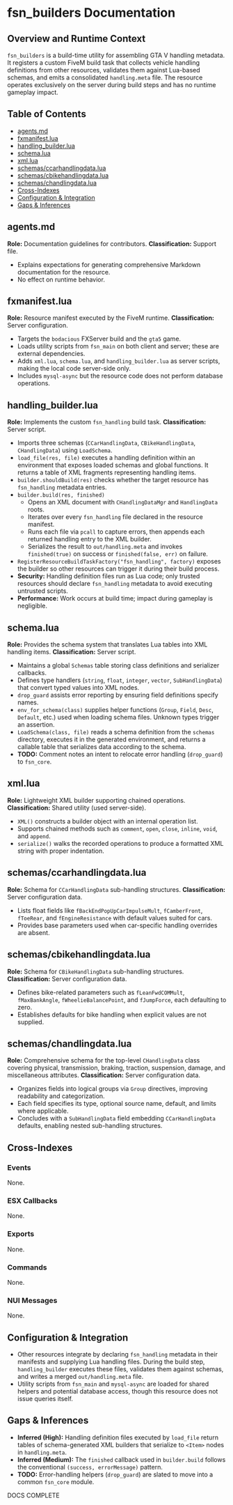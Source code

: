 # fsn_builders Documentation

## Overview and Runtime Context
`fsn_builders` is a build-time utility for assembling GTA V handling metadata. It registers a custom FiveM build task that collects vehicle handling definitions from other resources, validates them against Lua-based schemas, and emits a consolidated `handling.meta` file. The resource operates exclusively on the server during build steps and has no runtime gameplay impact.

## Table of Contents
- [agents.md](#agentsmd)
- [fxmanifest.lua](#fxmanifestlua)
- [handling_builder.lua](#handling_builderlua)
- [schema.lua](#schemalua)
- [xml.lua](#xmllua)
- [schemas/ccarhandlingdata.lua](#schemasccarhandlingdatalua)
- [schemas/cbikehandlingdata.lua](#schemascbikehandlingdatalua)
- [schemas/chandlingdata.lua](#schemaschandlingdatalua)
- [Cross-Indexes](#cross-indexes)
- [Configuration & Integration](#configuration--integration)
- [Gaps & Inferences](#gaps--inferences)

## agents.md
**Role:** Documentation guidelines for contributors.
**Classification:** Support file.

- Explains expectations for generating comprehensive Markdown documentation for the resource.
- No effect on runtime behavior.

## fxmanifest.lua
**Role:** Resource manifest executed by the FiveM runtime.
**Classification:** Server configuration.

- Targets the `bodacious` FXServer build and the `gta5` game.
- Loads utility scripts from `fsn_main` on both client and server; these are external dependencies.
- Adds `xml.lua`, `schema.lua`, and `handling_builder.lua` as server scripts, making the local code server-side only.
- Includes `mysql-async` but the resource code does not perform database operations.

## handling_builder.lua
**Role:** Implements the custom `fsn_handling` build task.
**Classification:** Server script.

- Imports three schemas (`CCarHandlingData`, `CBikeHandlingData`, `CHandlingData`) using `LoadSchema`.
- `load_file(res, file)` executes a handling definition within an environment that exposes loaded schemas and global functions. It returns a table of XML fragments representing handling items.
- `builder.shouldBuild(res)` checks whether the target resource has `fsn_handling` metadata entries.
- `builder.build(res, finished)`
  - Opens an XML document with `CHandlingDataMgr` and `HandlingData` roots.
  - Iterates over every `fsn_handling` file declared in the resource manifest.
  - Runs each file via `pcall` to capture errors, then appends each returned handling entry to the XML builder.
  - Serializes the result to `out/handling.meta` and invokes `finished(true)` on success or `finished(false, err)` on failure.
- `RegisterResourceBuildTaskFactory("fsn_handling", factory)` exposes the builder so other resources can trigger it during their build process.
- **Security:** Handling definition files run as Lua code; only trusted resources should declare `fsn_handling` metadata to avoid executing untrusted scripts.
- **Performance:** Work occurs at build time; impact during gameplay is negligible.

## schema.lua
**Role:** Provides the schema system that translates Lua tables into XML handling items.
**Classification:** Server script.

- Maintains a global `Schemas` table storing class definitions and serializer callbacks.
- Defines type handlers (`string`, `float`, `integer`, `vector`, `SubHandlingData`) that convert typed values into XML nodes.
- `drop_guard` assists error reporting by ensuring field definitions specify names.
- `env_for_schema(class)` supplies helper functions (`Group`, `Field`, `Desc`, `Default`, etc.) used when loading schema files. Unknown types trigger an assertion.
- `LoadSchema(class, file)` reads a schema definition from the `schemas` directory, executes it in the generated environment, and returns a callable table that serializes data according to the schema.
- **TODO:** Comment notes an intent to relocate error handling (`drop_guard`) to `fsn_core`.

## xml.lua
**Role:** Lightweight XML builder supporting chained operations.
**Classification:** Shared utility (used server-side).

- `XML()` constructs a builder object with an internal operation list.
- Supports chained methods such as `comment`, `open`, `close`, `inline`, `void`, and `append`.
- `serialize()` walks the recorded operations to produce a formatted XML string with proper indentation.

## schemas/ccarhandlingdata.lua
**Role:** Schema for `CCarHandlingData` sub-handling structures.
**Classification:** Server configuration data.

- Lists float fields like `fBackEndPopUpCarImpulseMult`, `fCamberFront`, `fToeRear`, and `fEngineResistance` with default values suited for cars.
- Provides base parameters used when car-specific handling overrides are absent.

## schemas/cbikehandlingdata.lua
**Role:** Schema for `CBikeHandlingData` sub-handling structures.
**Classification:** Server configuration data.

- Defines bike-related parameters such as `fLeanFwdCOMMult`, `fMaxBankAngle`, `fWheelieBalancePoint`, and `fJumpForce`, each defaulting to zero.
- Establishes defaults for bike handling when explicit values are not supplied.

## schemas/chandlingdata.lua
**Role:** Comprehensive schema for the top-level `CHandlingData` class covering physical, transmission, braking, traction, suspension, damage, and miscellaneous attributes.
**Classification:** Server configuration data.

- Organizes fields into logical groups via `Group` directives, improving readability and categorization.
- Each field specifies its type, optional source name, default, and limits where applicable.
- Concludes with a `SubHandlingData` field embedding `CCarHandlingData` defaults, enabling nested sub-handling structures.

## Cross-Indexes
### Events
None.

### ESX Callbacks
None.

### Exports
None.

### Commands
None.

### NUI Messages
None.

## Configuration & Integration
- Other resources integrate by declaring `fsn_handling` metadata in their manifests and supplying Lua handling files. During the build step, `handling_builder` executes these files, validates them against schemas, and writes a merged `out/handling.meta` file.
- Utility scripts from `fsn_main` and `mysql-async` are loaded for shared helpers and potential database access, though this resource does not issue queries itself.

## Gaps & Inferences
- **Inferred (High):** Handling definition files executed by `load_file` return tables of schema-generated XML builders that serialize to `<Item>` nodes in `handling.meta`.
- **Inferred (Medium):** The `finished` callback used in `builder.build` follows the conventional `(success, errorMessage)` pattern.
- **TODO:** Error-handling helpers (`drop_guard`) are slated to move into a common `fsn_core` module.

DOCS COMPLETE
